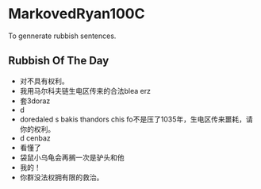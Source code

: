 # MarkovedRyan100C
To gennerate rubbish sentences.
## Rubbish Of The Day
- 对不具有权利。
- 我用马尔科夫链生电区传来的合法blea erz
- 套3doraz
- d
- doredaled s bakis thandors chis fo不是压了1035年，生电区传来噩耗，请你的权利。
- d cenbaz
- 看懂了
- 袋鼠小乌龟会再搁一次是驴头和他
- 我的！
- 你群没法权拥有限的救治。
